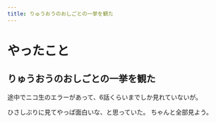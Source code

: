 ```yaml
---
title: りゅうおうのおしごとの一挙を観た
---
```


# やったこと

## りゅうおうのおしごとの一挙を観た

途中でニコ生のエラーがあって、6話くらいまでしか見れていないが。

ひさしぶりに見てやっぱ面白いな、と思っていた。
ちゃんと全部見よう。
